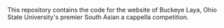 This repository contains the code for the website of Buckeye Laya, Ohio State University's premier South Asian a cappella competition.

